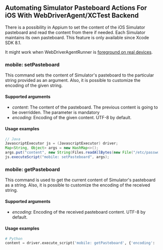 ## Automating Simulator Pasteboard Actions For iOS With WebDriverAgent/XCTest Backend

There is a possibility in Appium to set the content of the iOS Simulator pasteboard
and read the content from there if needed. Each Simulator maintains its own pasteboard.
This feature is only available since Xcode SDK 8.1.

It might work when WebDriverAgentRunner is [foreground on real devices](https://github.com/appium/WebDriverAgent/issues/330).

### mobile: setPasteboard

This command sets the content of Simulator's pasteboard to the particular string
provided as an argument. Also, it is possible to customize the encoding of the given
string.

#### Supported arguments

 * _content_: The content of the pasteboard. The previous content is going
 to be overridden. The parameter is mandatory
 * _encoding_: Encoding of the given content. UTF-8 by default.

#### Usage examples

```java
// Java
JavascriptExecutor js = (JavascriptExecutor) driver;
Map<String, Object> args = new HashMap<>();
args.put("content", new String(Files.readAllBytes(new File("/etc/passwd").toPath()), Charset.forName("latin-1")));
js.executeScript("mobile: setPasteboard", args);
```


### mobile: getPasteboard

This command is used to get the current content of Simulator's pasteboard as
a string. Also, it is possible to customize the encoding of the received
string.

#### Supported arguments

 * _encoding_: Encoding of the received pasteboard content. UTF-8 by default.

#### Usage examples

```python
# Python
content = driver.execute_script('mobile: getPasteboard', {'encoding': 'shift-jis'});
```
